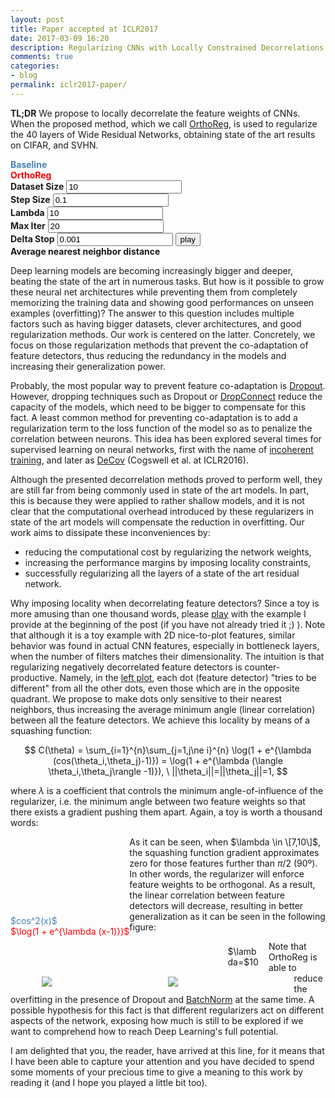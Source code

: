 ```yaml
---
layout: post
title: Paper accepted at ICLR2017
date: 2017-03-09 16:20
description: Regularizing CNNs with Locally Constrained Decorrelations
comments: true
categories:
- blog
permalink: iclr2017-paper/
---
```


**TL;DR** We propose to locally decorrelate the feature weights of CNNs. When
the proposed method, which we call
[OrthoReg](https://openreview.net/pdf?id=ByOvsIqeg), is used to regularize the 40
layers of Wide Residual Networks, obtaining state of the art results on CIFAR,
and SVHN.

<script type="text/javascript" src="{{ site.url }}/assets/js/d3.v4.min.js"></script>
<script type="text/javascript" src="{{ site.url }}/assets/js/numeric-1.2.6.min.js"></script>
<link rel="stylesheet" type="text/css" href="{{ site.url }}/assets/css/iclr2017/main.css">
<div class="graph-container">
<div id="baseline" class="three-column" ><b style="color: steelblue;">Baseline</b></div>
<div id="orthoreg" class="three-column" ><b style="color: red;">OrthoReg</b></div>
<div id="controls" class="three-column-3" >
<b>Dataset Size</b>
<input id="N" type="text" name="size" value="10" maxlength="4" onkeypress="if
(event.keyCode == 13) {scatterStart(); }">
<br>
<b>Step Size</b>
<input id="alpha" type="text" name="alpha" value="0.1" onkeypress="if
(event.keyCode == 13) {scatterStart(); }">
<br>
<b>Lambda</b>
<input id="lambda" type="text" name="lambda" value="10" maxlength="4"
onkeypress="if (event.keyCode == 13) {scatterStart(); }">
<br>
<b>Max Iter</b>
<input id="maxIter" type="text" name="maxIter" value="20" onkeypress="if
(event.keyCode == 13) {scatterStart(); }">
<br>
<b>Delta Stop</b>
<input id="delta" type="text" name="delta" value="0.001" onkeypress="if
(event.keyCode == 13) {scatterStart(); }">
<input type="button" onclick="scatterStart();" value="play">
</div>
<b>Average nearest neighbor distance</b>
<div id="angle" class="one-column"></div>
</div>
<script type="text/javascript" src="{{ site.url }}/assets/js/iclr2017/d3-plots.js"></script>
<script> document.onload = scatterStart(); </script>

<!---->
<script type="text/x-mathjax-config">
    MathJax.Hub.Config({
    tex2jax: {inlineMath: [['$','$'], ['\\(','\\)']]}
    });
</script>
<script type="text/javascript" async
  src="//cdn.mathjax.org/mathjax/latest/MathJax.js?config=TeX-MML-AM_CHTML">
</script>

Deep learning models are becoming increasingly bigger and deeper, beating the
state of the art in numerous tasks. But how is it possible to grow these neural
net architectures while preventing them from completely memorizing the training
data and showing good performances on unseen examples (overfitting)? The answer to
this question includes multiple factors such as having bigger datasets, clever
architectures, and good regularization methods. Our work is centered on the
latter. Concretely, we focus on those regularization methods that prevent the
co-adaptation of feature detectors, thus reducing the redundancy in the models
and increasing their generalization power.

Probably, the most popular way to prevent feature co-adaptation is
[Dropout](https://github.com/szagoruyko/wide-residual-networks). However,
dropping techniques such as Dropout or
[DropConnect](http://cs.nyu.edu/~wanli/dropc/) reduce the capacity of the
models, which need to be bigger to compensate for this fact.
A least common method for preventing co-adaptation is to
add a regularization term to the loss function of the model so as to penalize
the correlation between neurons. This idea has been explored several times for
supervised learning on neural networks,
first with the name of [incoherent
training](http://ieeexplore.ieee.org/document/6639015/), and later as [DeCov](https://arxiv.org/abs/1511.06068)
(Cogswell et al. at ICLR2016).

Although the presented decorrelation methods proved to perform well, they are
still far from being commonly used in state of the art models. In part, this is
because they were applied to rather shallow models, and it is not
clear that the computational overhead introduced by these regularizers in state
of the art models will compensate the reduction in overfitting. Our work aims to
dissipate these inconveniences by:

* reducing the computational cost by regularizing the network weights,
* increasing the performance margins by imposing locality constraints,
* successfully regularizing all the layers of a state of the art residual network.

Why imposing locality when decorrelating feature detectors? Since a toy is more
amusing than one thousand words, please <a href="#baseline">play</a> with the example I provide at the
beginning of the post (if you have not already tried it ;) ). Note that although
it is a toy example with 2D nice-to-plot features, similar behavior was found in
actual CNN features, especially in bottleneck layers, when the number of filters
matches their dimensionality. 
The intuition is
that regularizing negatively decorrelated feature detectors is
counter-productive. Namely, in the <a href="#baseline">left plot</a>, each dot
(feature detector) "tries to be different" from all the other dots, even those which are in the
opposite quadrant. We propose to make dots only sensitive to their nearest
neighbors, thus increasing the average minimum angle (linear correlation) between all the feature
detectors.  We achieve this locality by means of a squashing function:

$$
    C(\theta) = \sum_{i=1}^{n}\sum_{j=1,j\ne i}^{n} \log(1 + e^{\lambda
    (cos(\theta_i,\theta_j)-1)}) = \log(1 + e^{\lambda  (\langle
    \theta_i,\theta_j\rangle -1)}), \ ||\theta_i||=||\theta_j||=1,
$$

where $\lambda$ is a coefficient that controls the minimum
angle-of-influence of the regularizer, i.e. the minimum angle between two
feature weights so that there exists a gradient pushing them apart. Again, a toy
is worth a thousand words:

<script
src="https://ajax.googleapis.com/ajax/libs/jquery/3.1.1/jquery.min.js"></script>
<link rel="stylesheet"
href="https://ajax.googleapis.com/ajax/libs/jqueryui/1.12.1/themes/smoothness/jquery-ui.css">
<script
src="https://ajax.googleapis.com/ajax/libs/jqueryui/1.12.1/jquery-ui.min.js"></script>
<div class="graph-container">
<div id="squashing" style="float:left; width:55%;
margin-left:23%;" ></div><div style="float:left; margin-top:25%;"><span
style="color:steelblue">$cos^2(x)$</span><br><span style="color:red;">$\log(1 +
e^{\lambda  (x-1)})$</span></div>
<div style="width:40%; margin:15px; margin-left:23%; float:left;"
id="slider"></div><div
style="float:left; width:10%; margin:15px;" type="text">$\lambda=$<span
id="slider-value">10</span></div>
</div>
<script>
var squashingGraph = new SquashingGraph();
$( function() {
    $( "#slider" ).slider({
        min: 2,
        max: 20,
        step: 1,
        value: 10,
        animate: "fast",
        slide: function (event, ui) { squashingGraph.updateGraph(ui.value);
        $("#slider-value").text(ui.value); }
    });
} );
</script>

As it can be seen, when $\lambda \in \[7,10\]$, the squashing function gradient
approximates zero for those features further than $\pi / 2$ (90º). In other
words, the regularizer will enforce feature weights to be orthogonal. As a
result, the linear correlation between feature detectors will decrease,
resulting in better generalization as it can be seen in the following figure:

<div class="graph-container"><div style="margin-left:10%; width:40%; float:left;">
<img src="{{ site.url }}/assets/images/iclr2017/Cifar10.svg" />
</div>
<div style="width:40%; float:left;">
<img src="{{ site.url }}/assets/images/iclr2017/Cifar100.svg" />
</div>
</div>

Note that OrthoReg is able to reduce the overfitting in the presence of Dropout
and [BatchNorm](https://arxiv.org/abs/1502.03167) at the same time. A possible
hypothesis for this fact is that different regularizers act on different
aspects of the network, exposing how much is still to be explored if we want to
comprehend how to reach Deep Learning's full potential.

I am delighted that you, the reader, have arrived at this line, for it means that I
have been able to capture your attention and you have decided to
spend some moments of your precious time to give a meaning to this work by
reading it (and I hope you played a little bit too). 
